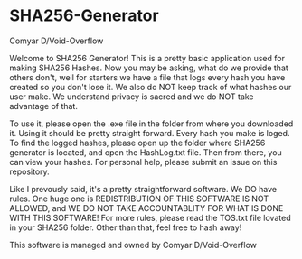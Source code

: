 # SHA256-Generator
Comyar D/Void-Overflow

Welcome to SHA256 Generator!
This is a pretty basic application used for making SHA256 Hashes.
Now you may be asking, what do we provide that others don't, well for starters
we have a file that logs every hash you have created so you don't lose it.
We also do NOT keep track of what hashes our user make. We understand privacy is 
sacred and we do NOT take advantage of that.

To use it, please open the .exe file in the folder from where you downloaded it. Using it should
be pretty straight forward. Every hash you make is loged. To find the logged hashes, please open up the 
folder where SHA256 generator is located, and open the HashLog.txt file. Then from there, you can view your hashes. For personal help, please submit an issue on this repository.

Like I prevously said, it's a pretty straightforward software. We DO have rules. One huge one is REDISTRIBUTION OF THIS SOFTWARE IS NOT ALLOWED, and WE DO NOT TAKE ACCOUNTABLITY FOR WHAT IS DONE WITH THIS SOFTWARE! For more rules, please read the TOS.txt file lovated in your SHA256 folder. Other than that, feel free to hash away! 

This software is managed and owned by 
Comyar D/Void-Overflow
